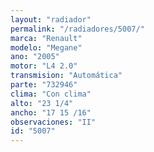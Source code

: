 ```yaml
---
layout: "radiador"
permalink: "/radiadores/5007/"
marca: "Renault"
modelo: "Megane"
ano: "2005"
motor: "L4 2.0"
transmision: "Automática"
parte: "732946"
clima: "Con clima"
alto: "23 1/4"
ancho: "17 15 /16"
observaciones: "II"
id: "5007"
---
```


